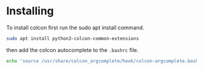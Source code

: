 # Installing
To install colcon first run the sudo apt install command.
``` bash
sudo apt install python3-colcon-common-extensions
```

then add the colcon autocomplete to the `.bashrc` file.
``` bash
echo 'source /usr/share/colcon_argcomplete/hook/colcon-argcomplete.bash' >> ~/.bashrc
```